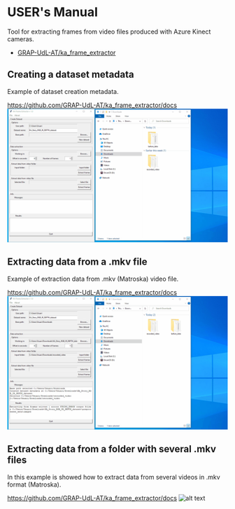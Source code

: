 # USER's Manual
Tool for extracting frames from video files produced with Azure Kinect cameras.

* [GRAP-UdL-AT/ka_frame_extractor](https://github.com/GRAP-UdL-AT/ka_frame_extractor)

## Creating a dataset metadata
Example of dataset creation metadata.

https://github.com/GRAP-UdL-AT/ka_frame_extractor/docs
![alt text](https://github.com/GRAP-UdL-AT/ak_frame_extractor/blob/main/docs/screen_animations/dataset_creation.gif?raw=true)


## Extracting data from a .mkv file
Example of extraction data from .mkv (Matroska) video file.

https://github.com/GRAP-UdL-AT/ka_frame_extractor/docs
![alt text](https://github.com/GRAP-UdL-AT/ak_frame_extractor/blob/main/docs/screen_animations/file_extraction.gif?raw=true)


## Extracting data from a folder with several .mkv files
In this example is showed how to extract data from several videos in .mkv format (Matroska).

https://github.com/GRAP-UdL-AT/ka_frame_extractor/docs
![alt text](https://github.com/GRAP-UdL-AT/ak_frame_extractor/blob/main/docs/screen_animations/folder_extraction.gif?raw=true)